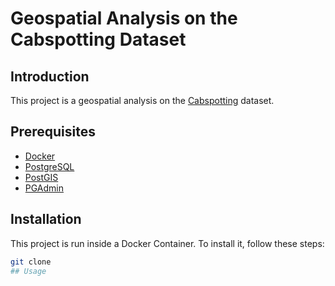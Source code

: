# Geospatial Analysis on the Cabspotting Dataset

## Introduction

This project is a geospatial analysis on the [Cabspotting](link_here) dataset.

## Prerequisites
- [Docker](https://www.docker.com/)
- [PostgreSQL](https://www.postgresql.org/)
- [PostGIS](https://postgis.net/)
- [PGAdmin](https://www.pgadmin.org/)
  

## Installation

This project is run inside a Docker Container. To install it, follow these steps:

```bash
git clone
## Usage
